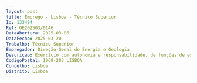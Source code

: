 ```yaml
--- 
layout: post
title: Emprego - Lisboa - Técnico Superior
Id: 133494
Ref: OE202503/0146
DataAbertura: 2025-03-06
DataFecho: 2025-03-20
Trabalho: Técnico Superior
Empregador: Direção-Geral de Energia e Geologia
Descricao: Exercício com autonomia e responsabilidade, de funções de estudo, planeamento, programação e avaliação, que preparam e fundamentam a decisão, elaboração de pareceres e projetos, com diversos graus de complexidade, e execução de outras atividades de apoio geral ou especializado nas áreas de atuação comuns, instrumentais e operativas da direção geral, com destaque para os seguintes domínios de atividade   Apoiar a gestão dos inventários dos bens patrimoniais (móveis e imóveis) e assegurar o controlo patrimonial   Elaborar estudos de previsão e planeamento das aquisições de bens e serviços e empreitadas (investimentos), considerando as necessidades de funcionamento e os objetivos estratégicos da direção geral    Conceber um plano de aquisição de bens e serviços e empreitadas, baseado na análise e estudos de previsão   Intervir na preparação e apoiar o desenvolvimento de processos de aquisição de bens, serviços e empreitadas enquadrados, no âmbito do Código dos Contratos Públicos   Acompanhar a execução do plano de aquisição de bens e serviços e empreitadas   Acompanhar os contratos, verificando o cumprimento das respetivas obrigações, bem como a sua execução financeira.
CodigoPostal: 1069-203 LISBOA
Concelho: Lisboa
Distrito: Lisboa
--- 
```

